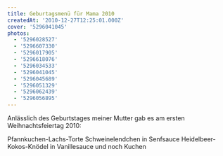 ```yaml
---
title: Geburtagsmenü für Mama 2010
createdAt: '2010-12-27T12:25:01.000Z'
cover: '5296041045'
photos:
  - '5296028527'
  - '5296607330'
  - '5296017905'
  - '5296618076'
  - '5296034533'
  - '5296041045'
  - '5296045689'
  - '5296051329'
  - '5296062439'
  - '5296056895'
---
```


Anlässlich des Geburtstages meiner Mutter gab es am ersten Weihnachtsfeiertag 2010:

Pfannkuchen-Lachs-Torte
Schweinelendchen in Senfsauce
Heidelbeer-Kokos-Knödel in Vanillesauce
und noch Kuchen
